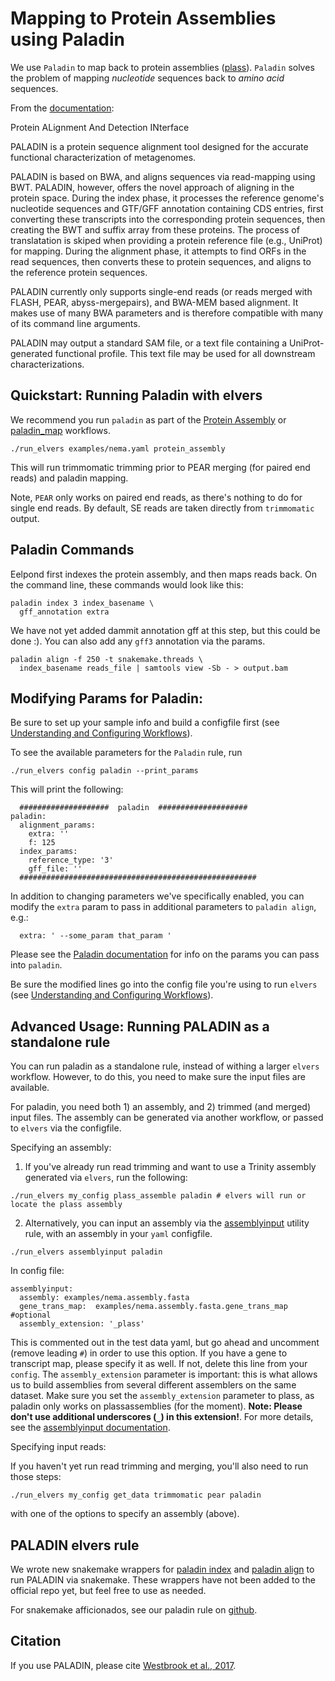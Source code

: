 # Mapping to Protein Assemblies using Paladin

We use `Paladin` to map back to protein assemblies ([plass](plass.md)). `Paladin` solves the problem of mapping *nucleotide* sequences back to *amino acid* sequences.

From the [documentation](https://github.com/twestbrookunh/paladin):

Protein ALignment And Detection INterface

PALADIN is a protein sequence alignment tool designed for the accurate functional characterization of metagenomes.

PALADIN is based on BWA, and aligns sequences via read-mapping using BWT. PALADIN, however, offers the novel approach of aligning in the protein space. During the index phase, it processes the reference genome's nucleotide sequences and GTF/GFF annotation containing CDS entries, first converting these transcripts into the corresponding protein sequences, then creating the BWT and suffix array from these proteins. The process of translatation is skiped when providing a protein reference file (e.g., UniProt) for mapping. During the alignment phase, it attempts to find ORFs in the read sequences, then converts these to protein sequences, and aligns to the reference protein sequences.

PALADIN currently only supports single-end reads (or reads merged with FLASH, PEAR, abyss-mergepairs), and BWA-MEM based alignment. It makes use of many BWA parameters and is therefore compatible with many of its command line arguments.

PALADIN may output a standard SAM file, or a text file containing a UniProt-generated functional profile. This text file may be used for all downstream characterizations.

## Quickstart: Running Paladin with elvers

We recommend you run `paladin` as part of the [Protein Assembly](protein_assembly_workflow.md) or [paladin_map](paladin_map.md) workflows.

```
./run_elvers examples/nema.yaml protein_assembly
```
This will run trimmomatic trimming prior to PEAR merging (for paired end reads) and paladin mapping. 

Note, `PEAR` only works on paired end reads, as there's nothing to do for single end reads. By default, SE reads are taken directly from `trimmomatic` output.

## Paladin Commands

Eelpond first indexes the protein assembly, and then maps reads back. On the command line, these commands would look like this: 
```
paladin index 3 index_basename \ 
  gff_annotation extra
```
We have not yet added dammit annotation gff at this step, but this could be done :). You can also add any `gff3` annotation via the params.

```
paladin align -f 250 -t snakemake.threads \
  index_basename reads_file | samtools view -Sb - > output.bam
```

## Modifying Params for Paladin:

Be sure to set up your sample info and build a configfile first (see [Understanding and Configuring Workflows](configure.md)).

To see the available parameters for the `Paladin` rule, run
```
./run_elvers config paladin --print_params
```
This will print the following:
```
  ####################  paladin  ####################
paladin:
  alignment_params:
    extra: ''
    f: 125
  index_params:
    reference_type: '3'
    gff_file: '' 
  #####################################################
```
In addition to changing parameters we've specifically enabled, you can modify the `extra` param to pass in additional parameters to `paladin align`,  e.g.:
```
  extra: ' --some_param that_param '
```
Please see the [Paladin documentation](https://github.com/twestbrookunh/paladin) for info on the params you can pass into `paladin`.

Be sure the modified lines go into the config file you're using to run `elvers` (see [Understanding and Configuring Workflows](configure.md)).

## Advanced Usage: Running PALADIN as a standalone rule

You can run paladin as a standalone rule, instead of withing a larger `elvers` workflow. However, to do this, you need to make sure the input files are available.

For paladin, you need both 1) an assembly, and 2) trimmed (and merged) input files. The assembly can be generated via another workflow, or passed to `elvers` via the configfile.

Specifying an assembly:

  1) If you've already run read trimming and want to use a Trinity assembly generated via `elvers`, run the following:
    
    ./run_elvers my_config plass_assemble paladin # elvers will run or locate the plass assembly

  2) Alternatively, you can input an assembly via the [assemblyinput](assemblyinput.md) utility rule, with an assembly in your `yaml` configfile.
    
    ./run_elvers assemblyinput paladin
    
  In config file:

    assemblyinput:
      assembly: examples/nema.assembly.fasta
      gene_trans_map:  examples/nema.assembly.fasta.gene_trans_map #optional
      assembly_extension: '_plass'
    

This is commented out in the test data yaml, but go ahead and uncomment (remove leading `#`) in order to use this option. If you have a gene to transcript map, please specify it as well. If not, delete this line from    your `config`. The `assembly_extension` parameter is important: this is what allows us to build assemblies from several different assemblers on the same dataset. Make sure you set the `assembly_extension` parameter to plass, as paladin only works on plassassemblies (for the
    moment). **Note: Please don't use additional underscores (`_`) in this extension!**. For more details, see the [assemblyinput documentation](assemblyinput.md).

Specifying input reads:

If you haven't yet run read trimming and merging, you'll also need to run those steps:
```
./run_elvers my_config get_data trimmomatic pear paladin
```
with one of the options to specify an assembly (above).


## PALADIN elvers rule

We wrote new snakemake wrappers for [paladin index](https://github.com/dib-lab/elvers/blob/master/rules/paladin/paladin-index.py) and [paladin align](https://github.com/dib-lab/elvers/blob/master/rules/paladin/paladin-align.py) to run PALADIN via snakemake. These wrappers have not been added to the official repo yet, but feel free to use as needed.

For snakemake afficionados, see our paladin rule on [github](https://github.com/dib-lab/elvers/blob/master/rules/paladin/paladin.rule).

## Citation

If you use PALADIN, please cite [Westbrook et al., 2017](https://www.ncbi.nlm.nih.gov/pmc/articles/PMC5423455/).
